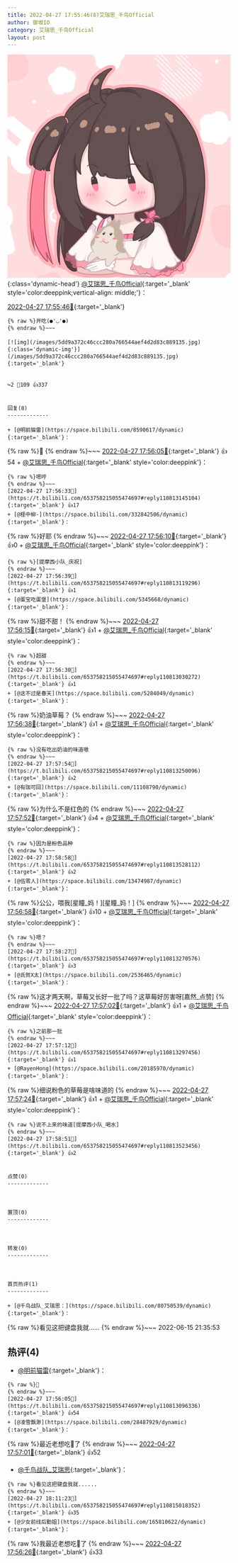 ```yaml
---
title: 2022-04-27 17:55:46(8)艾瑞思_千鸟Official
author: 御坂IO
category: 艾瑞思_千鸟Official
layout: post
---
```


![img](/images/7e08840c56f251de28bdf766b647bd5fe9a5d50a.jpg){:class='dynamic-head'}
[@艾瑞思_千鸟Official](https://space.bilibili.com/1090010845/dynamic){:target='_blank' style='color:deeppink;vertical-align: middle;'}：

[2022-04-27 17:55:46🔗](https://t.bilibili.com/653758215055474697){:target='_blank'}

~~~
{% raw %}开吃(●'◡'●)
{% endraw %}~~~

[![img](/images/5dd9a372c46ccc280a766544aef4d2d83c889135.jpg){:class='dynamic-img'}](/images/5dd9a372c46ccc280a766544aef4d2d83c889135.jpg){:target='_blank'}


↪️2 💬109 👍337


回复(8)
-------------

+ [@明前猫雷](https://space.bilibili.com/8590617/dynamic){:target='_blank'}：
~~~
{% raw %}🍜
{% endraw %}~~~
[2022-04-27 17:56:05🔗](https://t.bilibili.com/653758215055474697#reply110813096336){:target='_blank'} 👍54
    + [@艾瑞思_千鸟Official](https://space.bilibili.com/1090010845/dynamic){:target='_blank' style='color:deeppink'}：
~~~
{% raw %}嗯哼
{% endraw %}~~~
[2022-04-27 17:56:33🔗](https://t.bilibili.com/653758215055474697#reply110813145104){:target='_blank'} 👍17
+ [@柽中柳-](https://space.bilibili.com/332842506/dynamic){:target='_blank'}：
~~~
{% raw %}好耶
{% endraw %}~~~
[2022-04-27 17:56:10🔗](https://t.bilibili.com/653758215055474697#reply110813130672){:target='_blank'} 👍0
    + [@艾瑞思_千鸟Official](https://space.bilibili.com/1090010845/dynamic){:target='_blank' style='color:deeppink'}：
~~~
{% raw %}[提摩西小队_庆祝]
{% endraw %}~~~
[2022-04-27 17:56:39🔗](https://t.bilibili.com/653758215055474697#reply110813119296){:target='_blank'} 👍1
+ [@蛋宝吃蛋堡](https://space.bilibili.com/5345668/dynamic){:target='_blank'}：
~~~
{% raw %}甜不甜！
{% endraw %}~~~
[2022-04-27 17:56:15🔗](https://t.bilibili.com/653758215055474697#reply110813133648){:target='_blank'} 👍1
    + [@艾瑞思_千鸟Official](https://space.bilibili.com/1090010845/dynamic){:target='_blank' style='color:deeppink'}：
~~~
{% raw %}超甜
{% endraw %}~~~
[2022-04-27 17:56:30🔗](https://t.bilibili.com/653758215055474697#reply110813030272){:target='_blank'} 👍1
+ [@这不过是春天](https://space.bilibili.com/5284049/dynamic){:target='_blank'}：
~~~
{% raw %}奶油草莓？
{% endraw %}~~~
[2022-04-27 17:56:38🔗](https://t.bilibili.com/653758215055474697#reply110813148896){:target='_blank'} 👍1
    + [@艾瑞思_千鸟Official](https://space.bilibili.com/1090010845/dynamic){:target='_blank' style='color:deeppink'}：
~~~
{% raw %}没有吃出奶油的味道嗷
{% endraw %}~~~
[2022-04-27 17:57:54🔗](https://t.bilibili.com/653758215055474697#reply110813250096){:target='_blank'} 👍2
+ [@有珈可回](https://space.bilibili.com/11108790/dynamic){:target='_blank'}：
~~~
{% raw %}为什么不是红色的
{% endraw %}~~~
[2022-04-27 17:57:52🔗](https://t.bilibili.com/653758215055474697#reply110813197648){:target='_blank'} 👍4
    + [@艾瑞思_千鸟Official](https://space.bilibili.com/1090010845/dynamic){:target='_blank' style='color:deeppink'}：
~~~
{% raw %}因为是粉色品种
{% endraw %}~~~
[2022-04-27 17:58:58🔗](https://t.bilibili.com/653758215055474697#reply110813528112){:target='_blank'} 👍2
+ [@伍零人](https://space.bilibili.com/13474987/dynamic){:target='_blank'}：
~~~
{% raw %}公公，喂我[星瞳_妈！][星瞳_妈！]
{% endraw %}~~~
[2022-04-27 17:56:58🔗](https://t.bilibili.com/653758215055474697#reply110813288048){:target='_blank'} 👍10
    + [@艾瑞思_千鸟Official](https://space.bilibili.com/1090010845/dynamic){:target='_blank' style='color:deeppink'}：
~~~
{% raw %}嗯？
{% endraw %}~~~
[2022-04-27 17:58:27🔗](https://t.bilibili.com/653758215055474697#reply110813270576){:target='_blank'} 👍3
+ [@氏贺X太](https://space.bilibili.com/2536465/dynamic){:target='_blank'}：
~~~
{% raw %}这才两天啊，草莓又长好一批了吗？这草莓好厉害呀[嘉然_点赞]
{% endraw %}~~~
[2022-04-27 17:57:02🔗](https://t.bilibili.com/653758215055474697#reply110813290368){:target='_blank'} 👍1
    + [@艾瑞思_千鸟Official](https://space.bilibili.com/1090010845/dynamic){:target='_blank' style='color:deeppink'}：
~~~
{% raw %}之前那一批
{% endraw %}~~~
[2022-04-27 17:57:12🔗](https://t.bilibili.com/653758215055474697#reply110813297456){:target='_blank'} 👍1
+ [@RayenHong](https://space.bilibili.com/20185970/dynamic){:target='_blank'}：
~~~
{% raw %}细说粉色的草莓是啥味道的
{% endraw %}~~~
[2022-04-27 17:57:24🔗](https://t.bilibili.com/653758215055474697#reply110813305440){:target='_blank'} 👍1
    + [@艾瑞思_千鸟Official](https://space.bilibili.com/1090010845/dynamic){:target='_blank' style='color:deeppink'}：
~~~
{% raw %}说不上来的味道[提摩西小队_喝水]
{% endraw %}~~~
[2022-04-27 17:58:51🔗](https://t.bilibili.com/653758215055474697#reply110813523456){:target='_blank'} 👍2


点赞(0)
-------------



置顶(0)
-------------



转发(0)
-------------



首页热评(1)
-------------

+ [@千鸟战队_艾瑞思：](https://space.bilibili.com/80750539/dynamic){:target='_blank'}：
~~~
{% raw %}看见这把键盘我就......
{% endraw %}~~~
2022-06-15 21:35:53


热评(4)
-------------

+ [@明前猫雷](https://space.bilibili.com/8590617/dynamic){:target='_blank'}：
~~~
{% raw %}🍜
{% endraw %}~~~
[2022-04-27 17:56:05🔗](https://t.bilibili.com/653758215055474697#reply110813096336){:target='_blank'} 👍54
+ [@凌雪飘渺](https://space.bilibili.com/28487929/dynamic){:target='_blank'}：
~~~
{% raw %}最近老想吃🍓了
{% endraw %}~~~
[2022-04-27 17:57:01🔗](https://t.bilibili.com/653758215055474697#reply110813213760){:target='_blank'} 👍52
+ [@千鸟战队_艾瑞思](https://space.bilibili.com/80750539/dynamic){:target='_blank'}：
~~~
{% raw %}看见这把键盘我就......
{% endraw %}~~~
[2022-04-27 18:11:23🔗](https://t.bilibili.com/653758215055474697#reply110815018352){:target='_blank'} 👍35
+ [@少女前线后勤姐](https://space.bilibili.com/165810622/dynamic){:target='_blank'}：
~~~
{% raw %}我最近老想吃🍓了
{% endraw %}~~~
[2022-04-27 17:56:26🔗](https://t.bilibili.com/653758215055474697#reply110813027920){:target='_blank'} 👍33


